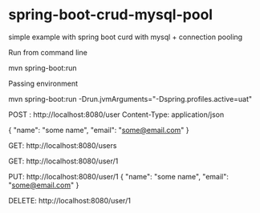 # spring-boot-crud-mysql-pool
simple example with spring boot curd with mysql + connection pooling

Run from command line

mvn spring-boot:run


Passing environment 

mvn spring-boot:run -Drun.jvmArguments="-Dspring.profiles.active=uat"



POST : http://localhost:8080/user
Content-Type: application/json

{
    "name": "some name",
    "email": "some@email.com"
}


GET: http://localhost:8080/users


GET: http://localhost:8080/user/1

PUT: http://localhost:8080/user/1
{
    "name": "some name",
    "email": "some@email.com"
}


DELETE: http://localhost:8080/user/1

